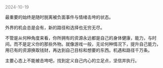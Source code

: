 <span style="color: gray;">2024-10-19</span>

最重要的始终是随时脱离被负面事件与情绪击垮的状态。

外界的机会总是会有，新的路径和选择也无穷无尽。

不管是从何种角度来看，你所拥有的资源永远都是自己的身体健康，能力，与时间。而不是定义你的那些外物。就像游戏一般，无论何种情况下，提升自己能力，用已有的资源换取钱财，再达到自己目标和想要的东西。机遇和路径千万条。

主要心态上不能被击垮吧，找到定义自己内心的立足点，坚信并执行。